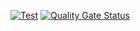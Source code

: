 [![Test](https://github.com/mail2telegram/bot-handler/workflows/Test/badge.svg)](https://github.com/mail2telegram/bot-handler/actions?query=workflow%3ATest)
[![Quality Gate Status](https://sonarcloud.io/api/project_badges/measure?project=mail2telegram_bot-handler&metric=alert_status)](https://sonarcloud.io/dashboard?id=mail2telegram_bot-handler)
